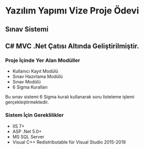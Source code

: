 # Yazılım Yapımı Vize Proje Ödevi 
## Sınav Sistemi

## C# MVC .Net Çatısı Altında Geliştirilmiştir.

### Proje İçinde Yer Alan Modüller

* Kullanıcı Kayıt Modülü
* Sınav Hazırlama Modülü
* Sınav Modülü
* 6 Sigma Kuralları

Bu sınav sistemi 6 Sigma kuralı kullanarak soru listeleme işlemi gerçekleştirmektedir.

### Sistem İçin Gereklilikler 

* IIS 7+
* ASP .Net 5.0+
* MS SQL Server
* Visual C++ Redistributable für Visual Studio 2015-2019
